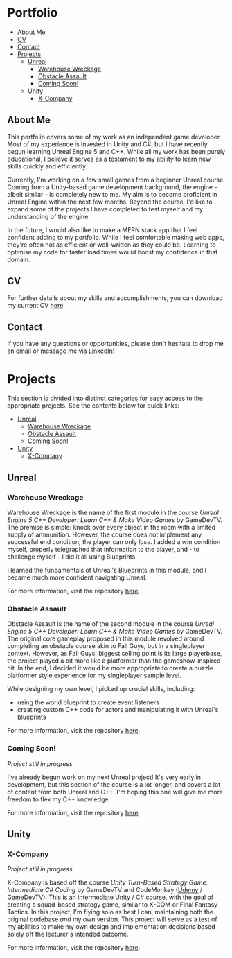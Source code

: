 # Portfolio
- [About Me](#about-me)
- [CV](#cv)
- [Contact](#contact)
- [Projects](#projects)
  - [Unreal](#unreal)
    - [Warehouse Wreckage](#warehouse-wreckage)
    - [Obstacle Assault](#obstacle-assault)
    - [Coming Soon!](#coming-soon)
  - [Unity](#unity)
    - [X-Company](#x-company)

## About Me
This portfolio covers some of my work as an independent game developer. Most of my experience is invested in Unity and C#, but I have recently begun learning Unreal Engine 5 and C++. While all my work has been purely educational, I believe it serves as a testament to my ability to learn new skills quickly and efficiently.

Currently, I'm working on a few small games from a beginner Unreal course. Coming from a Unity-based game development background, the engine - albeit similar - is completely new to me. My aim is to become proficient in Unreal Engine within the next few months. Beyond the course, I'd like to expand some of the projects I have completed to test myself and my understanding of the engine.

In the future, I would also like to make a MERN stack app that I feel confident adding to my portfolio. While I feel comfortable making web apps, they're often not as efficient or well-written as they could be. Learning to optimise my code for faster load times would boost my confidence in that domain.

## CV
For further details about my skills and accomplishments, you can download my current CV [here](https://drive.google.com/file/d/1XZOdTuCq7lw514k8ORTzD6YmuI40HaN_/view?usp=sharing).

## Contact
If you have any questions or opportunities, please don't hesitate to drop me an [email](xaqatkins@virginmedia.com) or message me via [LinkedIn](https://www.linkedin.com/in/xaqatkins/)!

# Projects
This section is divided into distinct categories for easy access to the appropriate projects. See the contents below for quick links:

- [Unreal](#unreal)
  - [Warehouse Wreckage](#warehouse-wreckage)
  - [Obstacle Assault](#obstacle-assault)
  - [Coming Soon!](#coming-soon)
- [Unity](#unity)
  - [X-Company](#x-company)

## Unreal
### Warehouse Wreckage
Warehouse Wreckage is the name of the first module in the course _Unreal Engine 5 C++ Developer: Learn C++ & Make Video Games_ by GameDevTV. The premise is simple: knock over every object in the room with a limited supply of ammunition. However, the course does not implement any successful end condition; the player can only _lose_. I added a win condition myself, properly telegraphed that information to the player, and - to challenge myself - I did it all using Blueprints.

I learned the fundamentals of Unreal's Blueprints in this module, and I became much more confident navigating Unreal.

For more information, visit the repository [here](https://github.com/Xakaiczar/ProjectWarehouseWreckage).

### Obstacle Assault
Obstacle Assault is the name of the second module in the course _Unreal Engine 5 C++ Developer: Learn C++ & Make Video Games_ by GameDevTV. The original core gameplay proposed in this module revolved around completing an obstacle course akin to Fall Guys, but in a singleplayer context. However, as Fall Guys' biggest selling point is its large playerbase, the project played a bit more like a platformer than the gameshow-inspired hit. In the end, I decided it would be more appropriate to create a puzzle platformer style experience for my singleplayer sample level.

While designing my own level, I picked up crucial skills, including:

- using the world blueprint to create event listeners
- creating custom C++ code for actors and manipulating it with Unreal's blueprints

For more information, visit the repository [here](https://github.com/Xakaiczar/ProjectObstacleAssault).

### Coming Soon!
_Project still in progress_

I've already begun work on my next Unreal project! It's very early in development, but this section of the course is a lot longer, and covers a lot of content from both Unreal and C++. I'm hoping this one will give me more freedom to flex my C++ knowledge.

For more information, visit the repository [here](https://github.com/Xakaiczar/ProjectCryptRaider).

## Unity
### X-Company
_Project still in progress_

X-Company is based off the course _Unity Turn-Based Strategy Game: Intermediate C# Coding_ by GameDevTV and CodeMonkey ([Udemy](https://www.udemy.com/course/unity-turn-based-strategy/) / [GameDevTV](https://www.gamedev.tv/p/unity-turn-based-strategy/)). This is an intermediate Unity / C# course, with the goal of creating a squad-based strategy game, similar to X-COM or Final Fantasy Tactics. In this project, I'm flying solo as best I can, maintaining both the original codebase _and_ my own version. This project will serve as a test of my abilities to make my own design and implementation decisions based solely off the lecturer's intended outcome.

For more information, visit the repository [here](https://github.com/Xakaiczar/ProjectXCompany).
